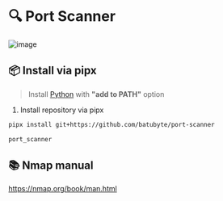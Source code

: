 # 🔍 Port Scanner
![image](https://github.com/user-attachments/assets/31e01990-7348-4016-bd61-97a737fc0941)

## 📦 Install via pipx   
> Install [Python](https://www.python.org/downloads) with **"add to PATH"** option
1. Install repository via pipx 
  ```bash
  pipx install git+https://github.com/batubyte/port-scanner
  ```
```bash
port_scanner
```

## 📚 Nmap manual
https://nmap.org/book/man.html
